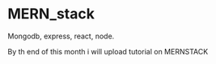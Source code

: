 # MERN_stack
Mongodb, express, react, node.

By th end of this month i will upload tutorial on MERNSTACK
